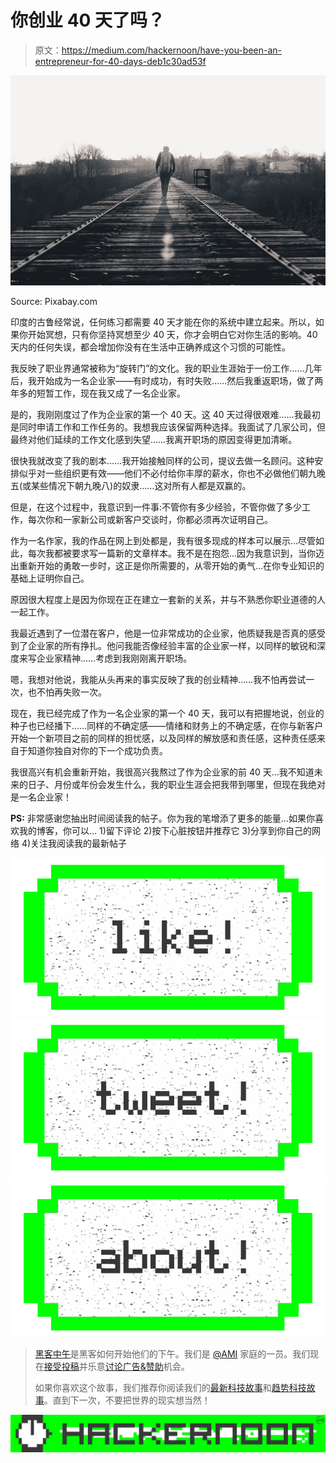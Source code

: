 # 你创业 40 天了吗？

> 原文：<https://medium.com/hackernoon/have-you-been-an-entrepreneur-for-40-days-deb1c30ad53f>

![](img/43268c3e67099c074a336a98ad927f00.png)

Source: Pixabay.com

印度的古鲁经常说，任何练习都需要 40 天才能在你的系统中建立起来。所以，如果你开始冥想，只有你坚持冥想至少 40 天，你才会明白它对你生活的影响。40 天内的任何失误，都会增加你没有在生活中正确养成这个习惯的可能性。

我反映了职业界通常被称为“旋转门”的文化。我的职业生涯始于一份工作……几年后，我开始成为一名企业家——有时成功，有时失败……然后我重返职场，做了两年多的短暂工作，现在我又成了一名企业家。

是的，我刚刚度过了作为企业家的第一个 40 天。这 40 天过得很艰难……我最初是同时申请工作和工作任务的。我想我应该保留两种选择。我面试了几家公司，但最终对他们延续的工作文化感到失望……我离开职场的原因变得更加清晰。

很快我就改变了我的剧本……我开始接触同样的公司，提议去做一名顾问。这种安排似乎对一些组织更有效——他们不必付给你丰厚的薪水，你也不必做他们朝九晚五(或某些情况下朝九晚八)的奴隶……这对所有人都是双赢的。

但是，在这个过程中，我意识到一件事:不管你有多少经验，不管你做了多少工作，每次你和一家新公司或新客户交谈时，你都必须再次证明自己。

作为一名作家，我的作品在网上到处都是，我有很多现成的样本可以展示…尽管如此，每次我都被要求写一篇新的文章样本。我不是在抱怨…因为我意识到，当你迈出重新开始的勇敢一步时，这正是你所需要的，从零开始的勇气…在你专业知识的基础上证明你自己。

原因很大程度上是因为你现在正在建立一套新的关系，并与不熟悉你职业道德的人一起工作。

我最近遇到了一位潜在客户，他是一位非常成功的企业家，他质疑我是否真的感受到了企业家的所有挣扎。他问我能否像经验丰富的企业家一样，以同样的敏锐和深度来写企业家精神……考虑到我刚刚离开职场。

嗯，我想对他说，我能从头再来的事实反映了我的创业精神……我不怕再尝试一次，也不怕再失败一次。

现在，我已经完成了作为一名企业家的第一个 40 天，我可以有把握地说，创业的种子也已经播下……同样的不确定感——情绪和财务上的不确定感，在你与新客户开始一个新项目之前的同样的担忧感，以及同样的解放感和责任感，这种责任感来自于知道你独自对你的下一个成功负责。

我很高兴有机会重新开始，我很高兴我熬过了作为企业家的前 40 天…我不知道未来的日子、月份或年份会发生什么，我的职业生涯会把我带到哪里，但现在我绝对是一名企业家！

**PS:** 非常感谢您抽出时间阅读我的帖子。你为我的笔增添了更多的能量…如果你喜欢我的博客，你可以…
1)留下评论
2)按下心脏按钮并推荐它
3)分享到你自己的网络
4)关注我阅读我的最新帖子

[![](img/50ef4044ecd4e250b5d50f368b775d38.png)](http://bit.ly/HackernoonFB)[![](img/979d9a46439d5aebbdcdca574e21dc81.png)](https://goo.gl/k7XYbx)[![](img/2930ba6bd2c12218fdbbf7e02c8746ff.png)](https://goo.gl/4ofytp)

> [黑客中午](http://bit.ly/Hackernoon)是黑客如何开始他们的下午。我们是 [@AMI](http://bit.ly/atAMIatAMI) 家庭的一员。我们现在[接受投稿](http://bit.ly/hackernoonsubmission)并乐意[讨论广告&赞助](mailto:partners@amipublications.com)机会。
> 
> 如果你喜欢这个故事，我们推荐你阅读我们的[最新科技故事](http://bit.ly/hackernoonlatestt)和[趋势科技故事](https://hackernoon.com/trending)。直到下一次，不要把世界的现实想当然！

![](img/be0ca55ba73a573dce11effb2ee80d56.png)